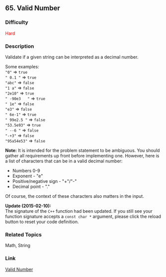 ## 65. Valid Number
### Difficulty

 <font color=red>Hard</font>

### Description

Validate if a given string can be interpreted as a decimal number.

Some examples:  
`"0"` => `true`  
`" 0.1 "` => `true`  
`"abc"` => `false`  
`"1 a"` => `false`  
`"2e10"` => `true`  
`" -90e3   "` => `true`  
`" 1e"` => `false`  
`"e3"` => `false`  
`" 6e-1"` => `true`  
`" 99e2.5 "` => `false`  
`"53.5e93"` => `true`  
`" --6 "` => `false`  
`"-+3"` => `false`  
`"95a54e53"` => `false`

**Note:** It is intended for the problem statement to be ambiguous. You should
gather all requirements up front before implementing one. However, here is a
list of characters that can be in a valid decimal number:

  * Numbers 0-9
  * Exponent - "e"
  * Positive/negative sign - "+"/"-"
  * Decimal point - "."

Of course, the context of these characters also matters in the input.

**Update (2015-02-10):**  
The signature of the `C++` function had been updated. If you still see your
function signature accepts a `const char *` argument, please click the reload
button to reset your code definition.


### Related Topics

Math, String


### Link
[Valid Number](https://leetcode.com/problems/valid-number)
